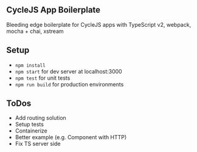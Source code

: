 ## CycleJS App Boilerplate
Bleeding edge boilerplate for CycleJS apps with TypeScript v2, webpack, mocha + chai, xstream

## Setup
- ```npm install```
- ```npm start``` for dev server at localhost:3000
- ```npm test``` for unit tests
- ```npm run build``` for production environments

## ToDos
- Add routing solution
- Setup tests
- Containerize
- Better example (e.g. Component with HTTP)
- Fix TS server side
